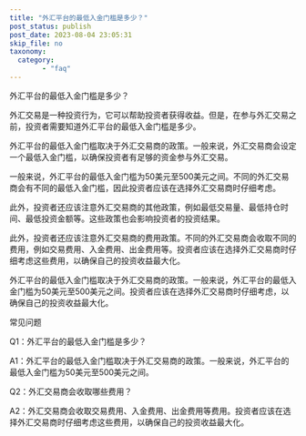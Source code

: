 ```yaml
---
title: "外汇平台的最低入金门槛是多少？"
post_status: publish
post_date: 2023-08-04 23:05:31
skip_file: no
taxonomy:
  category:
        - "faq"
---
```


外汇平台的最低入金门槛是多少？

外汇交易是一种投资行为，它可以帮助投资者获得收益。但是，在参与外汇交易之前，投资者需要知道外汇平台的最低入金门槛是多少。

外汇平台的最低入金门槛取决于外汇交易商的政策。一般来说，外汇交易商会设定一个最低入金门槛，以确保投资者有足够的资金参与外汇交易。

一般来说，外汇平台的最低入金门槛为50美元至500美元之间。不同的外汇交易商会有不同的最低入金门槛，因此投资者应该在选择外汇交易商时仔细考虑。

此外，投资者还应该注意外汇交易商的其他政策，例如最低交易量、最低持仓时间、最低投资金额等。这些政策也会影响投资者的投资结果。

此外，投资者还应该注意外汇交易商的费用政策。不同的外汇交易商会收取不同的费用，例如交易费用、入金费用、出金费用等。投资者应该在选择外汇交易商时仔细考虑这些费用，以确保自己的投资收益最大化。

外汇平台的最低入金门槛取决于外汇交易商的政策。一般来说，外汇平台的最低入金门槛为50美元至500美元之间。投资者应该在选择外汇交易商时仔细考虑，以确保自己的投资收益最大化。

常见问题

Q1：外汇平台的最低入金门槛是多少？

A1：外汇平台的最低入金门槛取决于外汇交易商的政策。一般来说，外汇平台的最低入金门槛为50美元至500美元之间。

Q2：外汇交易商会收取哪些费用？

A2：外汇交易商会收取交易费用、入金费用、出金费用等费用。投资者应该在选择外汇交易商时仔细考虑这些费用，以确保自己的投资收益最大化。
